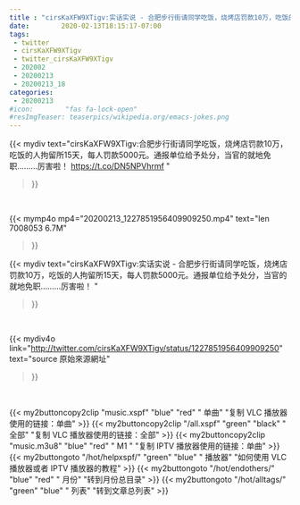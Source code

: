 ```yaml
---
title : "cirsKaXFW9XTigv:实话实说 - 合肥步行街请同学吃饭，烧烤店罚款10万，吃饭的人拘留所15天，每人罚款5000元。通报单位给予处分，当官的就地免职………厉害啦！ "
date:        2020-02-13T18:15:17-07:00
tags:
 - twitter
 - cirsKaXFW9XTigv
 - twitter_cirsKaXFW9XTigv
 - 202002
 - 20200213
 - 20200213_18
categories:
 - 20200213
#icon:        "fas fa-lock-open"
#resImgTeaser: teaserpics/wikipedia.org/emacs-jokes.png
---
```


{{< mydiv text="cirsKaXFW9XTigv:合肥步行街请同学吃饭，烧烤店罚款10万，吃饭的人拘留所15天，每人罚款5000元。通报单位给予处分，当官的就地免职………厉害啦！ https://t.co/DN5NPVhrmf "
>}}
<br>


{{< mymp4o mp4="20200213_1227851956409909250.mp4"
text="len 7008053    6.7M"
>}}


{{< mydiv text="cirsKaXFW9XTigv:实话实说 - 合肥步行街请同学吃饭，烧烤店罚款10万，吃饭的人拘留所15天，每人罚款5000元。通报单位给予处分，当官的就地免职………厉害啦！ "
>}}
<br>

{{< mydiv4o link="http://twitter.com/cirsKaXFW9XTigv/status/1227851956409909250"
text="source 原始來源網址"
>}}


<br>



{{< my2buttoncopy2clip "music.xspf"        "blue"   "red"    " 单曲"  "复制 VLC 播放器使用的链接：单曲" >}} {{< my2buttoncopy2clip "/all.xspf"         "green"  "black"  " 全部"  "复制 VLC 播放器使用的链接：全部" >}} {{< my2buttoncopy2clip "music.m3u8"        "blue"   "red"    " M1 "    "复制 IPTV 播放器使用的链接：单曲" >}} {{< my2buttongoto      "/hot/helpxspf/"    "green"  "blue"   " 播放器" "如何使用 VLC 播放器或者 IPTV 播放器的教程" >}} {{< my2buttongoto      "/hot/endothers/"   "blue"   "red"    " 月份"   "转到月份总目录" >}} {{< my2buttongoto      "/hot/alltags/"     "green"  "blue"   " 列表"   "转到文章总列表" >}} 
